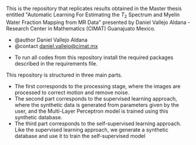 This is the repository that replicates results obtained in the Master thesis entitled "Automatic Learning For Estimating the $T_{2}$ Spectrum and Myelin Water Fraction Mapping from MR Data" presented by Daniel Vallejo Aldana - Research Center in Mathematics (CIMAT) Guanajuato Mexico.

- @author Daniel Vallejo Aldana
- @contact daniel.vallejo@cimat.mx

* To run all codes from this repository install the required packages described in the requirements file.

This repository is structured in three main parts. 
* The first corresponds to the processing stage, where the images are processed to correct motion and remove noise.
* The second part corresponds to the supervised learning approach, where the synthetic data is generated from parameters given by the user, and the Multi-Layer Perceptron model is trained using this synthetic database.
* The third part corresponds to the self-supervised learning approach. Like the supervised learning approach, we generate a synthetic database and use it to train the self-supervised model 
